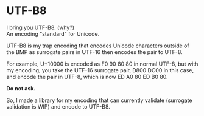 # UTF-B8
I bring you UTF-B8. (why?)\
An encoding "standard" for Unicode.

UTF-B8 is my trap encoding that encodes Unicode characters outside of the BMP as surrogate pairs in UTF-16 then encodes the pair to UTF-8.

For example, U+10000 is encoded as F0 90 80 80 in normal UTF-8, but with my encoding, you take the UTF-16 surrogate pair, D800 DC00 in this case, and encode the pair in UTF-8, which is now ED A0 80 ED B0 80.

**Do not ask.**

So, I made a library for my encoding that can currently validate (surrogate validation is WIP) and encode to UTF-B8.
